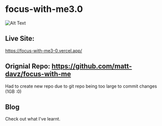 # focus-with-me3.0

![Alt Text](Screen%20Shot%202566-08-25%20at%2012.37.17.png)


## Live Site:
https://focus-with-me3-0.vercel.app/

## Orignial Repo: https://github.com/matt-davz/focus-with-me
Had to create new repo due to git repo being too large to commit changes (1GB :0)

## Blog
[](https://medium.com/@davies.matt.02/focus-with-me-project-ef9d04246220)
Check out what I've learnt.
